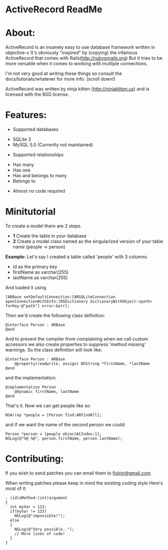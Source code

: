  ActiveRecord ReadMe
=====================

About:
======
ActiveRecord is an insanely easy to use database framework written in objective-c
It's obviously "inspired" by (copying) the infamous ActiveRecord that comes with Rails(http://rubyonrails.org)
But it tries to be more versatile when it comes to working with multiple connections.

I'm not very good at writing these things so consult the docs/tutorials/whatever for more info. (scroll down!)

ActiveRecord was written by ninja kitten (http://ninjakitten.us) and is licensed with the BSD license.

Features:
=========
 * Supported databases
  - SQLite 3
  - MySQL 5.0 (Currently not maintained)
 * Supported relationships
  - Has many
  - Has one
  - Has and belongs to many
  - Belongs to
 * Almost no code required

Minitutorial
=============
To create a model there are 2 steps.
* **1** Create the table in your database
* **2** Create a model class named as the singularized version of your table name (people -> person)

**Example:**
Let's say I created a table called 'people' with 3 columns.

 * id as the primary key
 * firstName as varchar(255)
 * lastName  as varchar(255)

And loaded it using

	[ARBase setDefaultConnection:[ARSQLiteConnection openConnectionWithInfo:[NSDictionary dictionaryWithObject:<path> forKey:@"path"] error:&err];

Then we'd create the following class definition:

	@interface Person : ARBase
	@end

And to prevent the compiler from complaining when we call custom accessors we also create properties
to suppress 'method missing' warnings. So the class definition will look like:

	@interface Person : ARBase
		@property(readwrite, assign) NSString *firstName, *lastName
	@end
	
and the implementation:

	@implementation Person
		@dynamic firstName, lastName
	@end

That's it. Now we can get people like so:

	NSArray *people = [Person find:ARFindAll];

and if we want the name of the second person we could:

	Person *person = [people objectAtIndex:1];
	NSLog(@"%@ %@", person.firstName, person.lastName);

Contributing:
=============
If you wish to send patches you can email them to fjolnir@gmail.com

When writing patches please keep in mind the existing coding style
Here's most of it:

	- (id)aMethod:(int)argument
	{
	  int myVar = 123;
	  if(myVar != 123)
	    NSLog(@"impossible!");
	  else
	  {
	    NSLog(@"Very possible..");
	    // More lines of code!
	  }
	}
